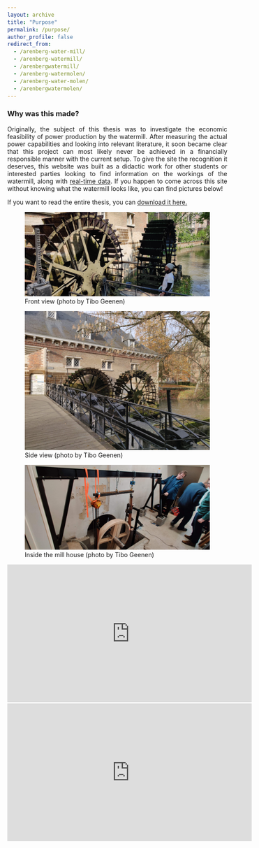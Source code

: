 ```yaml
---
layout: archive
title: "Purpose"
permalink: /purpose/
author_profile: false
redirect_from:
  - /arenberg-water-mill/
  - /arenberg-watermill/
  - /arenbergwatermill/
  - /arenberg-watermolen/
  - /arenberg-water-molen/
  - /arenbergwatermolen/
---
```

<style>body {text-align: justify}</style>

### Why was this made?

Originally, the subject of this thesis was to investigate the economic feasibility of power production by the watermill. After measuring the actual power capabilities and looking into relevant literature, it soon became clear that this project can most likely never be achieved in a financially responsible manner with the current setup. To give the site the recognition it deserves, this website was built as a didactic work for other students or interested parties looking to find information on the workings of the watermill, along with [real-time data](https://arenberg-watermill.github.io/real-time-data/). If you happen to come across this site without knowing what the watermill looks like, you can find pictures below!

If you want to read the entire thesis, you can
<u>
  <a href="https://tibogeenen.be/Thesis_Tibo-Geenen.pdf">download it here.</a>
</u>

<figure>
  <div class="zoom-without-container">
        <img src="/images/watermill_arenberg_3.jpg">
  </div>
  <figcaption>Front view (photo by Tibo Geenen)</figcaption>
</figure>

<figure>
  <div class="zoom-without-container">
        <img src="/images/watermill_arenberg_sideview.jpg">
  </div>
  <figcaption>Side view (photo by Tibo Geenen)</figcaption>
</figure>

<figure>
  <div class="zoom-without-container">
        <img src="/images/watermill_arenberg_inside.jpg">
  </div>
  <figcaption>Inside the mill house (photo by Tibo Geenen)</figcaption>
</figure>

<iframe width="560" height="315" src="https://www.youtube.com/embed/2KCysotb55A?controls=0" title="Outside view - Arenberg Watermill" frameborder="0" allow="accelerometer; autoplay; clipboard-write; encrypted-media; gyroscope; picture-in-picture" allowfullscreen></iframe>


<iframe width="560" height="315" src="https://www.youtube.com/embed/AldhaRHCtaM?controls=0" title="Inside view - Arenberg Watermill" frameborder="0" allow="accelerometer; autoplay; clipboard-write; encrypted-media; gyroscope; picture-in-picture" allowfullscreen></iframe>